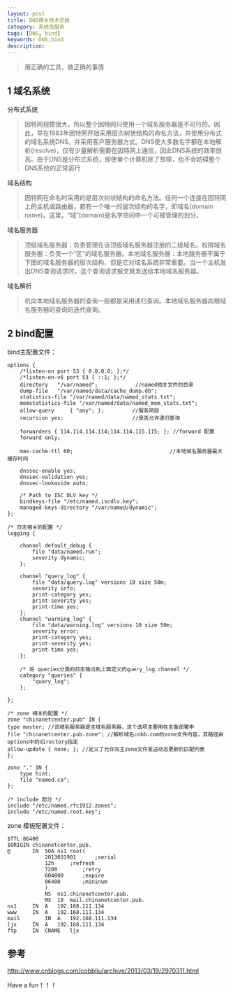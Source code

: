 ```yaml
---
layout: post
title: DNS相关技术总结
category: 系统及服务
tags: [DNS, bind]
keywords: DNS,bind
description:
---
```


> 用正确的工具，做正确的事情


## 1 域名系统

分布式系统

> 因特网规模很大，所以整个因特网只使用一个域名服务器是不可行的。因此，早在1983年因特网开始采用层次树状结构的命名方法，并使用分布式的域名系统DNS。并采用客户服务器方式。DNS使大多数名字都在本地解析(resolve)，仅有少量解析需要在因特网上通信，因此DNS系统的效率很高。由于DNS是分布式系统，即使单个计算机除了故障，也不会妨碍整个DNS系统的正常运行

域名结构

> 因特网在命名时采用的是层次树状结构的命名方法。任何一个连接在因特网上的主机或路由器，都有一个唯一的层次结构的名字，即域名(domain name)。这里，“域”(domain)是名字空间中一个可被管理的划分。

域名服务器

> 顶级域名服务器：负责管理在该顶级域名服务器注册的二级域名。权限域名服务器：负责一个“区”的域名服务器。本地域名服务器：本地服务器不属于下图的域名服务器的层次结构，但是它对域名系统非常重要。当一个主机发出DNS查询请求时，这个查询请求报文就发送给本地域名服务器。

域名解析

> 机向本地域名服务器的查询一般都是采用递归查询。本地域名服务器向根域名服务器的查询的迭代查询。

## 2 bind配置

bind主配置文件：

	options {
	    /*listen-on port 53 { 0.0.0.0; };*/
	    /*listen-on-v6 port 53 { ::1; };*/
	    directory   "/var/named";            //named相关文件的目录
	    dump-file   "/var/named/data/cache_dump.db";
	    statistics-file "/var/named/data/named_stats.txt";
	    memstatistics-file "/var/named/data/named_mem_stats.txt";
	    allow-query     { "any"; };         //服务网段
	    recursion yes;                      //是否允许递归查询
	
	    forwarders { 114.114.114.114;114.114.115.115; }; //forward 配置
	    forward only;
	
	    max-cache-ttl 60;                               //本地域名服务器最大缓存时间
	
	    dnssec-enable yes;
	    dnssec-validation yes;
	    dnssec-lookaside auto;
	
	    /* Path to ISC DLV key */
	    bindkeys-file "/etc/named.iscdlv.key";
	    managed-keys-directory "/var/named/dynamic";
	};
	
	/* 日志相关的配置 */
	logging {
	
    	channel default_debug {
    	    file "data/named.run";
    	    severity dynamic;
    	};
		
    	channel "query_log" {
    	    file "data/query.log" versions 10 size 50m;
    	    severity info;
    	    print-category yes;
    	    print-severity yes;
    	    print-time yes;
    	};
    	channel "warning_log" {
    	  	file "data/warning.log" versions 10 size 50m;
    	  	severity error;
    	  	print-category yes;
    	  	print-severity yes;
    	  	print-time yes;
    	};
		
		/* 将 queries分类的日志输出到上面定义的query_log channel */
    	category "queries" { 
    	    "query_log";
		};
		
	};

	/* zone 相关的配置 */
	zone "chinanetcenter.pub" IN {
	type master; //该域名服务器是主域名服务器，这个选项主要用在主备部署中
	file "chinanetcenter.pub.zone"; //解析域名cobb.com的zone文件内容，其路径由options中的directory指定
	allow-update { none; }; //定义了允许向主zone文件发送动态更新的匹配列表
	};

	zone "." IN {
    	type hint;
    	file "named.ca";
	};
	
	/* include 部分 */
	include "/etc/named.rfc1912.zones";
	include "/etc/named.root.key";

zone 模板配置文件：

	$TTL 86400
	$ORIGIN chinanetcenter.pub.
	@       IN  SOA ns1 root(	
	            2013031901      ;serial
    	        12h     ;refresh
        	    7200        ;retry
        	    604800      ;expire
        	    86400       ;mininum
        	    )
        	    NS  ns1.chinanetcenter.pub.
        	    MX  10  mail.chinanetcenter.pub.
	ns1     IN  A   192.168.111.134
	www     IN  A   192.168.111.134
	mail        IN  A   192.168.111.134
	ljx     IN  A   192.168.111.134
	ftp     IN  CNAME   ljx


## 参考

http://www.cnblogs.com/cobbliu/archive/2013/03/19/2970311.html


Have a fun！！！